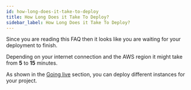 ```yaml
---
id: how-long-does-it-take-to-deploy
title: How Long Does it Take To Deploy?
sidebar_label: How Long Does it Take To Deploy?
---
```


Since you are reading this FAQ then it looks like you are waiting for your deployment to finish. 

Depending on your internet connection and the AWS region it might take from **5** to **15** minutes.

As shown in the [Going live](<going-live>) section, you can deploy different instances for your project.
